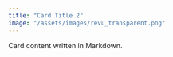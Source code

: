 ```yaml
---
title: "Card Title 2"
image: "/assets/images/revu_transparent.png"
---
```


Card content written in Markdown.